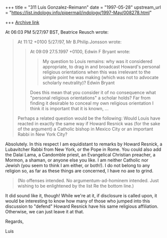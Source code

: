 +++
title = "311 Luis Gonzalez-Reimann"
date = "1997-05-28"
upstream_url = "https://list.indology.info/pipermail/indology/1997-May/008278.html"

+++
[Archive link](https://list.indology.info/pipermail/indology/1997-May/008278.html)

At 06:03 PM 5/27/97 BST, Beatrice Reusch wrote:
>At 11:12 +0100 5/27/97, Mr B.Philip.Jonsson wrote:
>>At 09:09 27.5.1997 +0100, Edwin F Bryant wrote:
>>
>>>My question to Louis remains: why was it
>>>considered appropriate, to drag in and broadcast Howard's
>>>personal religious orientations when this was irrelevant to the simple
>>>point he was making (which was not to advocate scholarly neutrality)?
>>>Edwin Bryant
>>
>>Does this mean that you consider it of no consequence what "personal
>>religious orientations" a scholar holds? Far from finding it desirable to
>>conceal my own religious orientation I think it is important that it is
>>known, ...
>
>Perhaps a related question would be the following:
>Would Louis have reacted in exactly the same way if Howard Resnick was (for
>the sake of the argument) a Catholic bishop in Mexico City or an important
>Rabbi in New York City?

Absolutely.  In this respect I am equidistant to remarks by Howard Resnick,
a Lubavitcher Rabbi from New York, or the Pope in Rome.  You could also add
the Dalai Lama, a Candomble priest, an Evangelical Christian preacher, a
Mormon, a shaman, or anyone else you like.
I am neither Catholic nor Jewish (you seem to think I am either, or both!).
I do not belong to any religion so, as far as these things are concerned, I
have no axe to grind.

>(No offenses intended. No argumentum-ad-hominem intended. Just wishing to
>be enlightened by the list Re the bottom line.)

It did sound like it, though!  While we're at it, if disclosure is called
upon, it would be interesting to know how many of those who jumped into this
discussion to "defend" Howard Resnick have his same religious affiliation.
Otherwise, we can just leave it at that.

Regards,

Luis





